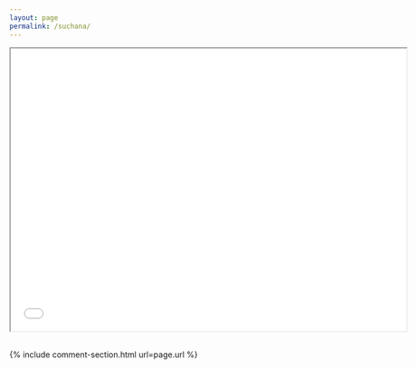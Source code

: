 ```yaml
---
layout: page
permalink: /suchana/
---
```





<iframe src="tilapia_2018" height="500" width="700"> Suchana Intervention Areas </iframe>


<br>
<br>


{% include comment-section.html url=page.url %}


